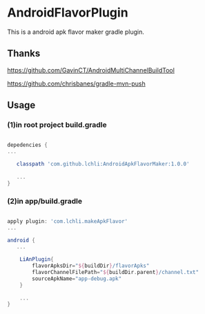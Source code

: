 # AndroidFlavorPlugin

This is a android apk flavor maker gradle plugin.

## Thanks

https://github.com/GavinCT/AndroidMultiChannelBuildTool

https://github.com/chrisbanes/gradle-mvn-push

## Usage
### (1)in root project build.gradle

```groovy

depedencies {
...

   classpath 'com.github.lchli:AndroidApkFlavorMaker:1.0.0'
   
   ...
}

```

### (2)in app/build.gradle

```groovy

apply plugin: 'com.lchli.makeApkFlavor'
...

android {
   ...
   
    LiAnPlugin{
        flavorApksDir="${buildDir}/flavorApks"
        flavorChannelFilePath="${buildDir.parent}/channel.txt"
        sourceApkName="app-debug.apk"
    }
    
    ...
}

```
